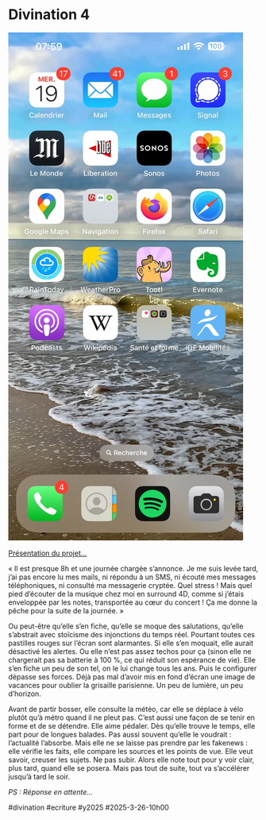 # Divination 4

![iPhone 16](_i/004.webp)

[Présentation du projet…](https://tcrouzet.com/2025/03/20/mythologies-de-poche/)

« Il est presque 8h et une journée chargée s’annonce. Je me suis levée tard, j’ai pas encore lu mes mails, ni répondu à un SMS, ni écouté mes messages téléphoniques, ni consulté ma messagerie cryptée. Quel stress ! Mais quel pied d’écouter de la musique chez moi en surround 4D, comme si j’étais enveloppée par les notes, transportée au cœur du concert ! Ça me donne la pêche pour la suite de la journée. »

Ou peut-être qu’elle s’en fiche, qu’elle se moque des salutations, qu’elle s’abstrait avec stoïcisme des injonctions du temps réel. Pourtant toutes ces pastilles rouges sur l’écran sont alarmantes. Si elle s’en moquait, elle aurait désactivé les alertes. Ou elle n’est pas assez techos pour ça (sinon elle ne chargerait pas sa batterie à 100 %, ce qui réduit son espérance de vie). Elle s’en fiche un peu de son tel, on le lui change tous les ans. Puis le configurer dépasse ses forces. Déjà pas mal d’avoir mis en fond d’écran une image de vacances pour oublier la grisaille parisienne. Un peu de lumière, un peu d’horizon.

Avant de partir bosser, elle consulte la météo, car elle se déplace à vélo plutôt qu’à métro quand il ne pleut pas. C’est aussi une façon de se tenir en forme et de se détendre. Elle aime pédaler. Dès qu’elle trouve le temps, elle part pour de longues balades. Pas aussi souvent qu’elle le voudrait : l’actualité l’absorbe. Mais elle ne se laisse pas prendre par les fakenews : elle vérifie les faits, elle compare les sources et les points de vue. Elle veut savoir, creuser les sujets. Ne pas subir. Alors elle note tout pour y voir clair, plus tard, quand elle se posera. Mais pas tout de suite, tout va s’accélérer jusqu’à tard le soir.

*PS : Réponse en attente…*

#divination #ecriture #y2025 #2025-3-26-10h00
